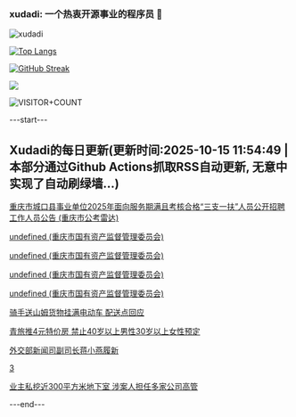 ### xudadi: 一个热衷开源事业的程序员 👋

![xudadi](https://github-readme-stats-git-masterorgs-github-readme-stats-team.vercel.app/api?username=xudadi)

[![Top Langs](https://github-readme-stats.vercel.app/api/top-langs/?username=xudadi)](https://github.com/anuraghazra/github-readme-stats)

[![GitHub Streak](https://streak-stats.demolab.com?user=xudadi&locale=zh_Hans)](https://git.io/streak-stats)

![](https://raw.githubusercontent.com/xudadi/xudadi/main/assets/github-contribution-grid-snake.svg)

![VISITOR+COUNT](https://komarev.com/ghpvc/?username=xudadi&label=VISITOR+COUNT)


---start---

## Xudadi的每日更新(更新时间:2025-10-15 11:54:49 | 本部分通过Github Actions抓取RSS自动更新, 无意中实现了自动刷绿墙...)

[重庆市城口县事业单位2025年面向服务期满且考核合格“三支一扶”人员公开招聘工作人员公告 (重庆市公考雷达)](https://www.gongkaoleida.com/article/2649207)

[undefined (重庆市国有资产监督管理委员会)](https://dadilab.github.io/feeds/all.xml)

[undefined (重庆市国有资产监督管理委员会)](https://dadilab.github.io/feeds/all.xml)

[undefined (重庆市国有资产监督管理委员会)](https://dadilab.github.io/feeds/all.xml)

[undefined (重庆市国有资产监督管理委员会)](https://dadilab.github.io/feeds/all.xml)

[骑手送山姆货物挂满电动车 配送点回应](https://m.163.com/news/article/KBS8I2RF053469LG.html)

[青旅推4元特价房 禁止40岁以上男性30岁以上女性预定](https://m.163.com/news/article/KBSAS3O605345ARG.html)

[外交部新闻司副司长蒋小燕履新](https://m.163.com/news/article/KBS23O2S0514R9P4.html)

[3](https://m.163.com/touch/news/sub/domestic)

[业主私挖近300平方米地下室 涉案人担任多家公司高管](https://m.163.com/news/article/KBSJ1D68051492T3.html)

---end---
